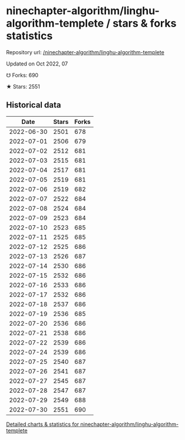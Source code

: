 # ninechapter-algorithm/linghu-algorithm-templete / stars & forks statistics

Repository url: [/ninechapter-algorithm/linghu-algorithm-templete](https://github.com/ninechapter-algorithm/linghu-algorithm-templete)

Updated on Oct 2022, 07

☋ Forks: 690

★ Stars: 2551

## Historical data
| Date | Stars | Forks |
|------|-------|-------|
| 2022-06-30 | 2501 | 678 | 
| 2022-07-01 | 2506 | 679 | 
| 2022-07-02 | 2512 | 681 | 
| 2022-07-03 | 2515 | 681 | 
| 2022-07-04 | 2517 | 681 | 
| 2022-07-05 | 2519 | 681 | 
| 2022-07-06 | 2519 | 682 | 
| 2022-07-07 | 2522 | 684 | 
| 2022-07-08 | 2524 | 684 | 
| 2022-07-09 | 2523 | 684 | 
| 2022-07-10 | 2523 | 685 | 
| 2022-07-11 | 2525 | 685 | 
| 2022-07-12 | 2525 | 686 | 
| 2022-07-13 | 2526 | 687 | 
| 2022-07-14 | 2530 | 686 | 
| 2022-07-15 | 2532 | 686 | 
| 2022-07-16 | 2533 | 686 | 
| 2022-07-17 | 2532 | 686 | 
| 2022-07-18 | 2537 | 686 | 
| 2022-07-19 | 2536 | 685 | 
| 2022-07-20 | 2536 | 686 | 
| 2022-07-21 | 2538 | 686 | 
| 2022-07-22 | 2539 | 686 | 
| 2022-07-24 | 2539 | 686 | 
| 2022-07-25 | 2540 | 687 | 
| 2022-07-26 | 2541 | 687 | 
| 2022-07-27 | 2545 | 687 | 
| 2022-07-28 | 2547 | 687 | 
| 2022-07-29 | 2549 | 688 | 
| 2022-07-30 | 2551 | 690 | 


[Detailed charts & statistics for ninechapter-algorithm/linghu-algorithm-templete](https://reviewgithub.com/rep/ninechapter-algorithm/linghu-algorithm-templete)
